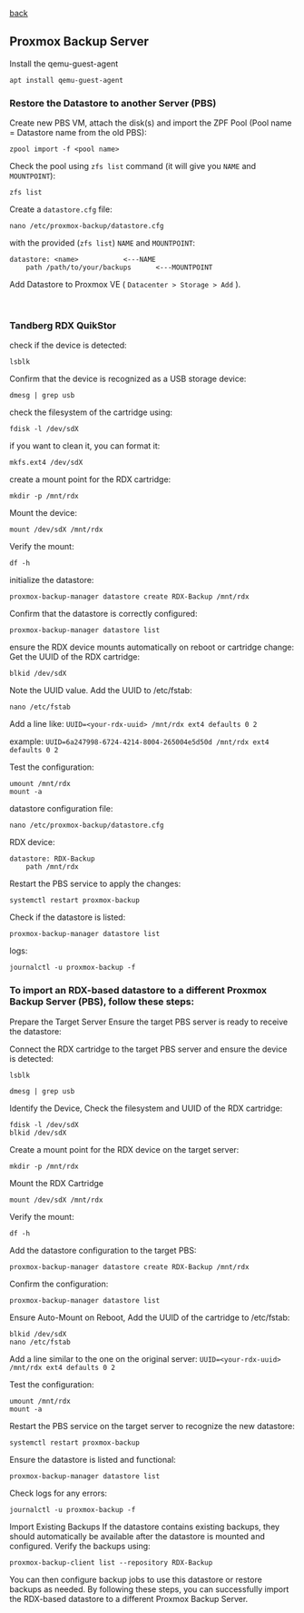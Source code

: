 <p align="left">
  <a href="https://github.com/vdarkobar/cloud/tree/main?tab=readme-ov-file#self-hosted-homelab-cloud">back</a>
  <br>
</p> 
  
## Proxmox Backup Server
  
Install the qemu-guest-agent
```
apt install qemu-guest-agent
```  
  
### Restore the Datastore to another Server (PBS)

Create new PBS VM, attach the disk(s) and import the ZPF Pool (Pool name = Datastore name from the old PBS):
```
zpool import -f <pool name>
```  
  
Check the pool using `zfs list` command (it will give you `NAME` and `MOUNTPOINT`):
```
zfs list
```  
  
Create a `datastore.cfg` file: 
```
nano /etc/proxmox-backup/datastore.cfg
```
  
with the provided (`zfs list`) `NAME` and `MOUNTPOINT`:
```
datastore: <name>			<---NAME
    path /path/to/your/backups		<---MOUNTPOINT
```

Add Datastore to Proxmox VE ( `Datacenter > Storage > Add` ).  
 
<br>

### Tandberg RDX QuikStor

check if the device is detected:
```
lsblk
```

Confirm that the device is recognized as a USB storage device:
```
dmesg | grep usb
```

check the filesystem of the cartridge using:
```
fdisk -l /dev/sdX
```

if you want to clean it, you can format it:
```
mkfs.ext4 /dev/sdX
```

create a mount point for the RDX cartridge:
```
mkdir -p /mnt/rdx
```

Mount the device:
```
mount /dev/sdX /mnt/rdx
```

Verify the mount:
```
df -h
```

initialize the datastore:
```
proxmox-backup-manager datastore create RDX-Backup /mnt/rdx
```

Confirm that the datastore is correctly configured:
```
proxmox-backup-manager datastore list
```

ensure the RDX device mounts automatically on reboot or cartridge change:
Get the UUID of the RDX cartridge:
```
blkid /dev/sdX
```

Note the UUID value.
Add the UUID to /etc/fstab:
```
nano /etc/fstab
```

Add a line like: `UUID=<your-rdx-uuid> /mnt/rdx ext4 defaults 0 2`

example: `UUID=6a247998-6724-4214-8004-265004e5d50d /mnt/rdx ext4 defaults 0 2`

Test the configuration:
```
umount /mnt/rdx
mount -a
```

datastore configuration file:
```
nano /etc/proxmox-backup/datastore.cfg
```

RDX device:
```
datastore: RDX-Backup
    path /mnt/rdx
```

Restart the PBS service to apply the changes:
```
systemctl restart proxmox-backup
```

Check if the datastore is listed:
```
proxmox-backup-manager datastore list
```

logs:
```
journalctl -u proxmox-backup -f
```

### To import an RDX-based datastore to a different Proxmox Backup Server (PBS), follow these steps:

Prepare the Target Server
Ensure the target PBS server is ready to receive the datastore:

Connect the RDX cartridge to the target PBS server and ensure the device is detected:
```
lsblk
```
```
dmesg | grep usb
```

Identify the Device, Check the filesystem and UUID of the RDX cartridge:
```
fdisk -l /dev/sdX
blkid /dev/sdX
```

Create a mount point for the RDX device on the target server:
```
mkdir -p /mnt/rdx
```

Mount the RDX Cartridge
```
mount /dev/sdX /mnt/rdx
```

Verify the mount:
```
df -h
```

Add the datastore configuration to the target PBS:
```
proxmox-backup-manager datastore create RDX-Backup /mnt/rdx
```

Confirm the configuration:
```
proxmox-backup-manager datastore list
```

Ensure Auto-Mount on Reboot, Add the UUID of the cartridge to /etc/fstab:
```
blkid /dev/sdX
nano /etc/fstab
```

Add a line similar to the one on the original server: `UUID=<your-rdx-uuid> /mnt/rdx ext4 defaults 0 2`

Test the configuration:
```
umount /mnt/rdx
mount -a
```

Restart the PBS service on the target server to recognize the new datastore:
```
systemctl restart proxmox-backup
```
Ensure the datastore is listed and functional:
```
proxmox-backup-manager datastore list
```

Check logs for any errors:
```
journalctl -u proxmox-backup -f
```

Import Existing Backups
If the datastore contains existing backups, 
they should automatically be available after the datastore is mounted and configured. 
Verify the backups using:
```
proxmox-backup-client list --repository RDX-Backup
```

You can then configure backup jobs to use this datastore or restore backups as needed.
By following these steps, you can successfully import the RDX-based datastore to a different Proxmox Backup Server.
